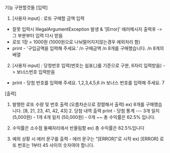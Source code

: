기능 구현할것들
[입력]
1. [사용자 input] : 로또 구매할 금액 입력 
* 잘못 입력시 IllegalArgumentException 발생 & '[Error]' 에러메시지 출력후 -> 그 부분부터 입력 다시 받음
* 로또 1장 = 1000원 (1000원으로 나눠떨어지지않는경우 예외처리 함)
* print - '구입금액을 입력해 주세요.' /n 구매금액 /n 8개를 구매했습니다. /n 8개의 배열

2. [사용자 input] : 당청번호 입력(번호는 쉽표(,)를 기준으로 구분, 6자리 입력받음) -> 보너스번호 입력받음
* print - 당첨 번호를 입력해 주세요. 1,2,3,4,5,6 /n 보너스 번호를 입력해 주세요. 7



[출력]
1. 발행한 로또 수량 및 번호 출력 (오름차순으로 정렬해서 출력)
ex) 8개를 구매했습니다.
    [8, 21, 23, 41, 42, 43]
   2. 당첨 내역 출력
   print - 당첨 통계
           ---
           3개 일치 (5,000원) - 1개
           4개 일치 (50,000원) - 0개
                     ~~
           총 수익률은 62.5% 입니다.
    
3. 수익률은 소수점 둘째자리에서 반올림함
ex) 총 수익률은 62.5%입니다
4. 예외 상황 시 에러 문구를 출력 - 에러 문구는 "[ERROR]"로 시작
ex) [ERROR] 로또 번호는 1부터 45 사이의 숫자여야 합니다.